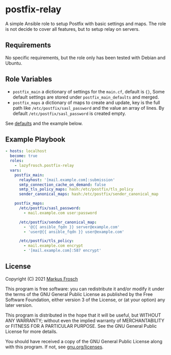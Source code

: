 # postfix-relay

A simple Ansible role to setup Postfix with basic settings and maps. The role is not decide to cover all features, but to setup relay on servers.

## Requirements

No specific requirements, but the role only has been tested with Debian and Ubuntu.

## Role Variables

* `postfix_main` a dictionary of settings for the `main.cf`, default is `{}`,
  Some default settings are stored under `postfix_main_defaults` and merged.
* `postfix_maps` a dictionary of maps to create and update, key is the full path
  like `/etc/postfix/sasl_password` and the value an array of lines. By default
  `/etc/postfix/sasl_password` is created empty.

See [defaults](defaults/main.yml) and the example below.

## Example Playbook

```yaml
- hosts: localhost
  become: true
  roles:
    - lazyfrosch.postfix-relay
  vars:
    postfix_main:
      relayhost: '[mail.example.com]:submission'
      smtp_connection_cache_on_demand: false
      smtp_tls_policy_maps: hash:/etc/postfix/tls_policy
      sender_canonical_maps: hash:/etc/postfix/sender_canonical_map

    postfix_maps:
      /etc/postfix/sasl_password:
        - mail.example.com user:password

      /etc/postfix/sender_canonical_map:
        - '@{{ ansible_fqdn }} server@example.com'
        - 'user@{{ ansible_fqdn }} user@example.com'

      /etc/postfix/tls_policy:
        - mail.example.com encrypt
        - '[mail.example.com]:587 encrypt'
```

## License

Copyright (C) 2021 [Markus Frosch](mailto:markus@lazyfrosch.de)

This program is free software: you can redistribute it and/or modify
it under the terms of the GNU General Public License as published by
the Free Software Foundation, either version 3 of the License, or
(at your option) any later version.

This program is distributed in the hope that it will be useful,
but WITHOUT ANY WARRANTY; without even the implied warranty of
MERCHANTABILITY or FITNESS FOR A PARTICULAR PURPOSE.  See the
GNU General Public License for more details.

You should have received a copy of the GNU General Public License
along with this program.  If not, see [gnu.org/licenses](https://www.gnu.org/licenses/).
